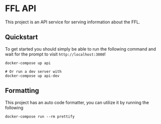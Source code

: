 # FFL API

This project is an API service for serving information about the FFL.

## Quickstart

To get started you should simply be able to run the following command and wait for the prompt to visit `http://localhost:3000`!

```commandline
docker-compose up api

# Or run a dev server with
docker-compose up api-dev
```

## Formatting

This project has an auto code formatter, you can utilize it by running the following

```commandline
docker-compose run --rm prettify
```